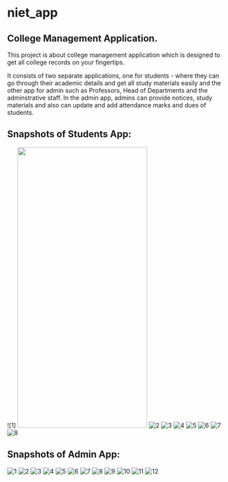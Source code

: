 # niet_app

## College Management Application.

This project is about college management application which is designed to get all college records on your fingertips.

It consists of two separate applications, one for students - where they can go through their academic details and get all study materials easily and the other app for admin such as Professors, Head of Departments and the adminstrative staff. In the admin app, admins can provide notices, study materials and also can update and add attendance marks and dues of students.

## Snapshots of Students App:

![1] <img src="https://user-images.githubusercontent.com/63455052/208287337-03afb506-5614-4858-8c26-3db824dcb664.jpg" width="300" height="648">
![2](https://user-images.githubusercontent.com/63455052/208287341-69be4744-07a8-4abc-97bc-15efe6577c56.jpg)
![3](https://user-images.githubusercontent.com/63455052/208287342-7278a081-aa9e-4b00-b588-b9802b683229.jpg)
![4](https://user-images.githubusercontent.com/63455052/208287349-3f754bcd-040f-4aaf-9c4e-4086704d7972.jpg)
![5](https://user-images.githubusercontent.com/63455052/208287352-2c00d7ea-609a-4f9c-a7e9-417356d2506a.jpg)
![6](https://user-images.githubusercontent.com/63455052/208287356-238eab6f-3ea0-4b5d-9147-41a22295924b.jpg)
![7](https://user-images.githubusercontent.com/63455052/208287362-c11410c6-72dd-4d18-8809-5a9cc584dbaf.jpg)
![8](https://user-images.githubusercontent.com/63455052/208287365-f1d0fe9b-873c-4066-8c40-8cae25499266.jpg)

## Snapshots of Admin App:

![1](https://user-images.githubusercontent.com/63455052/208287473-cf74861a-2729-4217-88a5-87a0e9979d0d.jpg)
![2](https://user-images.githubusercontent.com/63455052/208287478-a3e7e1bc-51c1-4c27-b6ea-2235a96df84b.jpg)
![3](https://user-images.githubusercontent.com/63455052/208287480-5223a032-cd14-4f4f-a6e2-659de7234d45.jpg)
![4](https://user-images.githubusercontent.com/63455052/208287485-c25c012a-e153-4709-aeb5-06318863dbd8.jpg)
![5](https://user-images.githubusercontent.com/63455052/208287487-42aaa0ef-6320-4fed-8e5e-a627c37f2ebc.jpg)
![6](https://user-images.githubusercontent.com/63455052/208287490-46e1663a-2499-47dc-9e45-e0a6ead36262.jpg)
![7](https://user-images.githubusercontent.com/63455052/208287493-2ae4a492-daac-40e9-aa0e-114ab86eeb2f.jpg)
![8](https://user-images.githubusercontent.com/63455052/208287498-0f46b9c3-956b-4c05-89ea-9c84b512d6c1.jpg)
![9](https://user-images.githubusercontent.com/63455052/208287501-ed32c36b-4a00-4cf0-a1e5-0640f0119205.jpg)
![10](https://user-images.githubusercontent.com/63455052/208287502-4d764870-0357-4ebd-96f1-edfccc9bd72c.jpg)
![11](https://user-images.githubusercontent.com/63455052/208287506-e93a508f-b982-44d3-b607-67f92e94b031.jpg)
![12](https://user-images.githubusercontent.com/63455052/208287508-e5fa4628-1b29-4f8c-b3cc-0d82f2996bfa.jpg)
